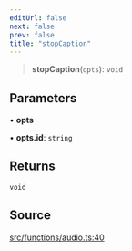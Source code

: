```yaml
---
editUrl: false
next: false
prev: false
title: "stopCaption"
---
```


> **stopCaption**(`opts`): `void`

## Parameters

• **opts**

• **opts.id**: `string`

## Returns

`void`

## Source

[src/functions/audio.ts:40](https://github.com/relishinc/dill-pixel/blob/c79d8e8552aaa0f13a29535c819ae67d025b4669/src/functions/audio.ts#L40)
